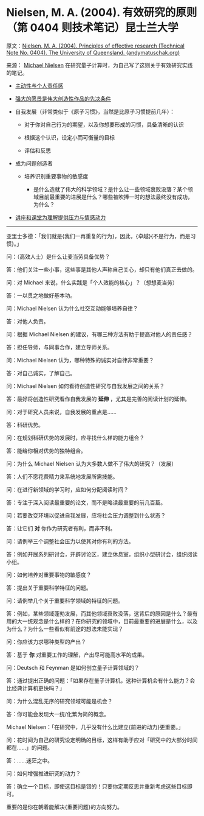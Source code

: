 # Nielsen, M. A. (2004). 有效研究的原则（第 0404 则技术笔记）昆士兰大学

原文：[Nielsen, M. A. (2004). Principles of effective research (Technical Note No. 0404). The University of Queensland. (andymatuschak.org)](https://notes.andymatuschak.org/z2Zh745BsDC3CbVwCbm2aRvaVfqBR6KUpxXE)

来源： [Michael Nielsen](https://notes.andymatuschak.org/zgiX4jSevUQ5QWQf6XY3Y2XooSpkTJFP9VA) 在研究量子计算时，为自己写了这则关于有效研究实践的笔记。

- [主动性与个人责任感](https://notes.andymatuschak.org/zefns4J1r2iu6HTm3U1Wt4uHxN9Va8yCcUm)

- [强大的愿景是伟大创造性作品的先决条件](https://notes.andymatuschak.org/z2mMMszAvgRMgzoFtKHEhnCka5zwrXZbKrma)

- 自我发展（非常类似于《原子习惯》，当然是比原子习惯提前几年）：

  - 对于你对自己行为的期望，以及你想要形成的习惯，具备清晰的认识

  - 根据这个认识，设定小而可衡量的目标

  - 评估和反思

- 成为问题创造者

  - 培养识别重要事物的敏感度

    - 是什么造就了伟大的科学领域？是什么让一些领域衰败没落？某个领域目前最重要的进展是什么？哪些被吹捧一时的想法最终没有成功，为什么？

- [讲座和课堂为理解提供压力与情感动力](https://notes.andymatuschak.org/z89YENG1wKd8FKzc8JSF9HMJc2qE39n2S4pL5)

------

亚里士多德：「我们就是{我们一再重复的行为}，因此，{卓越}{不是行为，而是习惯}。」

问：（高效人士）是什么让麦当劳具备优势？

答：他们关注一些小事，这些事是其他人声称自己关心，却只有他们真正去做的。

问：对 Michael 来说，什么实践是「个人效能的核心」？（想想麦当劳）

答：一以贯之地做好基本功。

问：Michael Nielsen 认为什么社交互动能够培养自律？

答：对他人负责。

问：根据 Michael Nielsen 的建议，有哪三种方法有助于提高对他人的责任感？

答：担任导师，与同事合作，建立导师关系。

问：Michael Nielsen 认为，哪种特殊的诚实对自律非常重要？

答：对自己诚实，了解自己。

问：Michael Nielsen 如何看待创造性研究与自我发展之间的关系？

答：最好将创造性研究看作自我发展的 **延伸** ，尤其是完善的阅读计划的延伸。

问：对于研究人员来说，自我发展的重点是……

答：科研优势。

问：在规划科研优势的发展时，应寻找什么样的能力组合？

答：能给你相对优势的独特组合。

问：为什么 Michael Nielsen 认为大多数人做不了伟大的研究？（发展）

答：人们不愿花费精力来系统地发展所需技能。

问：在进行新领域的学习时，应如何分配阅读时间？

答：专注于深入阅读最重要的论文，而不是略读最重要的前几百篇。

问：若要改变环境以促进自我发展，应将社会压力调整到什么状态？

答：让它们 **对** 你作为研究者有利，而非不利。

问：请例举三个调整社会压力以使其对你有利的方法。

答：例如开展系列研讨会，开辟讨论区，建立休息室，组织小型研讨会，组织阅读小组。

问：如何培养对重要事物的敏感度？

答：提出关于重要科学特征的问题。

问：请例举几个关于重要科学领域的特征的问题。

答：例如，某些领域蓬勃发展，而其他领域衰败没落，这背后的原因是什么？最有用的大一统观念是什么样的？在你研究的领域中，目前最重要的进展是什么，以及为什么？为什么一些看似有前途的想法未能实现？

问：你应该力求哪种类型的产出？

答：基于 **你** 对重要工作的理解，产出尽可能高水平的成果。

问：Deutsch 和 Feynman 是如何创立量子计算领域的？

答：通过提出正确的问题：「如果存在量子计算机，这种计算机会有什么能力？会比经典计算机更快吗？」

问：为什么混乱无序的研究领域可能是机会？

答：你可能会发现大一统/化繁为简的概念。

Michael Nielsen：「在研究中，几乎没有什么比建立{前进的动力}更重要。」

问：花时间为自己的研究设定明确的目标，这样有助于应对「研究中的大部分时间都在……」的问题。

答：……迷茫之中。

问：如何增强推进研究的动力？

答：确立一个目标，即使这目标是错的！只要你定期反思并重新考虑这些目标即可。

重要的是你在朝着能解决{重要问题}的方向努力。